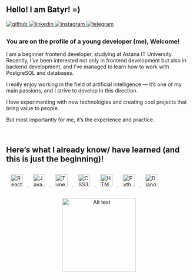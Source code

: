 ## Hello! I am Batyr! =)

<a href="https://github.com/SielunSankari" target="_blank">
  <img src="https://img.shields.io/badge/github-%23A020F0.svg?&style=for-the-badge&logo=github&logoColor=white" alt="github" style="margin-bottom: 6px;" />
</a>
<a href="https://linkedin.com/in/sielunsankari" target="_blank">
  <img src="https://img.shields.io/badge/linkedin-%23A020F0.svg?&style=for-the-badge&logo=linkedin&logoColor=white" alt="linkedin" style="margin-bottom: 6px;" />
</a>
<a href="https://instagram.com/sielunsankari" target="_blank">
  <img src="https://img.shields.io/badge/instagram-%23A020F0.svg?&style=for-the-badge&logo=instagram&logoColor=white" alt="instagram" style="margin-bottom: 6px;" />
</a>
<a href="https://t.me/sielunsankari" target="_blank">
  <img src="https://img.shields.io/badge/telegram-%23A020F0.svg?&style=for-the-badge&logo=telegram&logoColor=white" alt="telegram" style="margin-bottom: 6px;" />
</a>


### You are on the profile of a young developer (me), Welcome!

I am a beginner frontend developer, studying at Astana IT University. Recently, I’ve been interested not only in frontend development but also in backend development, and I’ve managed to learn how to work with PostgreSQL and databases.

I really enjoy working in the field of artificial intelligence — it’s one of my main passions, and I strive to develop in this direction.

I love experimenting with new technologies and creating cool projects that bring value to people.

But most importantly for me, it’s the experience and practice.

<br/>

## Here’s what I already know/ have learned (and this is just the beginning)!
<div align="left">  
<a href="https://reactjs.org/" target="_blank">
  <img 
    style="margin: 12px" 
    src="https://profilinator.rishav.dev/skills-assets/react-original-wordmark.svg" 
    alt="React" 
    height="33" 
  />
</a>
  
<a href="https://www.javascript.com/" target="_blank">
  <img 
    style="margin: 12px" 
    src="https://profilinator.rishav.dev/skills-assets/javascript-original.svg" 
    alt="JavaScript" 
    height="33" 
  />
</a>

<a href="https://www.typescriptlang.org/" target="_blank">
  <img 
    style="margin: 12px" 
    src="https://profilinator.rishav.dev/skills-assets/typescript-original.svg" 
    alt="TypeScript" 
    height="33" 
  />
</a>

<a href="https://www.w3schools.com/css/" target="_blank">
  <img 
    style="margin: 12px" 
    src="https://profilinator.rishav.dev/skills-assets/css3-original-wordmark.svg" 
    alt="CSS3" 
    height="33" 
  />
</a>

<a href="https://en.wikipedia.org/wiki/HTML5" target="_blank">
  <img 
    style="margin: 12px" 
    src="https://profilinator.rishav.dev/skills-assets/html5-original-wordmark.svg" 
    alt="HTML5" 
    height="33" 
  />
</a>

<a href="https://www.python.org/" target="_blank">
  <img 
    style="margin: 12px" 
    src="https://profilinator.rishav.dev/skills-assets/python-original.svg" 
    alt="Python" 
    height="33" 
  />
</a>

<a href="https://www.djangoproject.com/" target="_blank">
  <img 
    style="margin: 12px" 
    src="https://upload.wikimedia.org/wikipedia/commons/thumb/7/75/Django_logo.svg/800px-Django_logo.svg.png" 
    alt="Django" 
    height="33" 
  />
</a>

<div align="center">
  <img src="https://github.com/b4tyrz/b4tyrz/blob/main/cats.gif" alt="Alt text" width="200" height="200" style="margin-top: 20px; margin-bottom: 20px;" />
</div>

</div>

</div>

